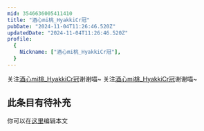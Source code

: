 ```yaml
---
mid: 3546636005411410
title: "酒心mi桃_HyakkiCr冠"
pubDate: "2024-11-04T11:26:46.520Z"
updatedDate: "2024-11-04T11:26:46.520Z"
profile:
  {
    Nickname: ["酒心mi桃_HyakkiCr冠"],
  }
---
```


关注[酒心mi桃_HyakkiCr冠](https://space.bilibili.com/3546636005411410)谢谢喵~ 关注[酒心mi桃_HyakkiCr冠](https://space.bilibili.com/3546636005411410)谢谢喵~

## 此条目有待补充
你可以在[这里](https://github.com/Yuhanawa/VTuber.ICU/edit/master/src/content/v/酒心mi桃_HyakkiCr冠/index.md)编辑本文
